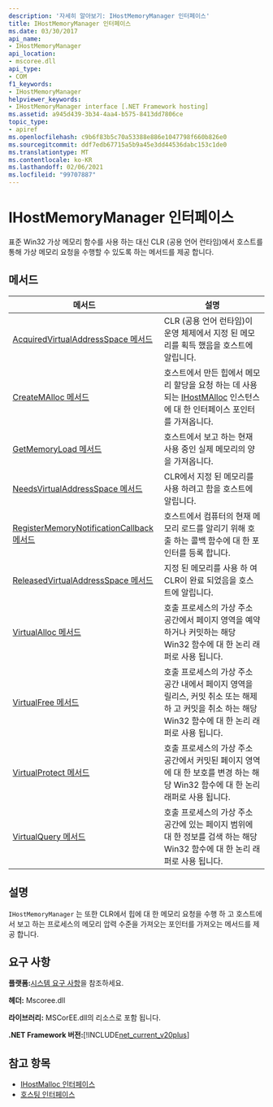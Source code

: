 ```yaml
---
description: '자세히 알아보기: IHostMemoryManager 인터페이스'
title: IHostMemoryManager 인터페이스
ms.date: 03/30/2017
api_name:
- IHostMemoryManager
api_location:
- mscoree.dll
api_type:
- COM
f1_keywords:
- IHostMemoryManager
helpviewer_keywords:
- IHostMemoryManager interface [.NET Framework hosting]
ms.assetid: a945d439-3b34-4aa4-b575-8413dd7806ce
topic_type:
- apiref
ms.openlocfilehash: c9b6f83b5c70a53388e886e1047798f660b826e0
ms.sourcegitcommit: ddf7edb67715a5b9a45e3dd44536dabc153c1de0
ms.translationtype: MT
ms.contentlocale: ko-KR
ms.lasthandoff: 02/06/2021
ms.locfileid: "99707887"
---
```

# <a name="ihostmemorymanager-interface"></a>IHostMemoryManager 인터페이스

표준 Win32 가상 메모리 함수를 사용 하는 대신 CLR (공용 언어 런타임)에서 호스트를 통해 가상 메모리 요청을 수행할 수 있도록 하는 메서드를 제공 합니다.  
  
## <a name="methods"></a>메서드  
  
|메서드|설명|  
|------------|-----------------|  
|[AcquiredVirtualAddressSpace 메서드](ihostmemorymanager-acquiredvirtualaddressspace-method.md)|CLR (공용 언어 런타임)이 운영 체제에서 지정 된 메모리를 획득 했음을 호스트에 알립니다.|  
|[CreateMAlloc 메서드](ihostmemorymanager-createmalloc-method.md)|호스트에서 만든 힙에서 메모리 할당을 요청 하는 데 사용 되는 [IHostMAlloc](ihostmalloc-interface.md) 인스턴스에 대 한 인터페이스 포인터를 가져옵니다.|  
|[GetMemoryLoad 메서드](ihostmemorymanager-getmemoryload-method.md)|호스트에서 보고 하는 현재 사용 중인 실제 메모리의 양을 가져옵니다.|  
|[NeedsVirtualAddressSpace 메서드](ihostmemorymanager-needsvirtualaddressspace-method.md)|CLR에서 지정 된 메모리를 사용 하려고 함을 호스트에 알립니다.|  
|[RegisterMemoryNotificationCallback 메서드](ihostmemorymanager-registermemorynotificationcallback-method.md)|호스트에서 컴퓨터의 현재 메모리 로드를 알리기 위해 호출 하는 콜백 함수에 대 한 포인터를 등록 합니다.|  
|[ReleasedVirtualAddressSpace 메서드](ihostmemorymanager-releasedvirtualaddressspace-method.md)|지정 된 메모리를 사용 하 여 CLR이 완료 되었음을 호스트에 알립니다.|  
|[VirtualAlloc 메서드](ihostmemorymanager-virtualalloc-method.md)|호출 프로세스의 가상 주소 공간에서 페이지 영역을 예약 하거나 커밋하는 해당 Win32 함수에 대 한 논리 래퍼로 사용 됩니다.|  
|[VirtualFree 메서드](ihostmemorymanager-virtualfree-method.md)|호출 프로세스의 가상 주소 공간 내에서 페이지 영역을 릴리스, 커밋 취소 또는 해제 하 고 커밋을 취소 하는 해당 Win32 함수에 대 한 논리 래퍼로 사용 됩니다.|  
|[VirtualProtect 메서드](ihostmemorymanager-virtualprotect-method.md)|호출 프로세스의 가상 주소 공간에서 커밋된 페이지 영역에 대 한 보호를 변경 하는 해당 Win32 함수에 대 한 논리 래퍼로 사용 됩니다.|  
|[VirtualQuery 메서드](ihostmemorymanager-virtualquery-method.md)|호출 프로세스의 가상 주소 공간에 있는 페이지 범위에 대 한 정보를 검색 하는 해당 Win32 함수에 대 한 논리 래퍼로 사용 됩니다.|  
  
## <a name="remarks"></a>설명  

 `IHostMemoryManager` 는 또한 CLR에서 힙에 대 한 메모리 요청을 수행 하 고 호스트에서 보고 하는 프로세스의 메모리 압력 수준을 가져오는 포인터를 가져오는 메서드를 제공 합니다.  
  
## <a name="requirements"></a>요구 사항  

 **플랫폼:**[시스템 요구 사항](../../get-started/system-requirements.md)을 참조하세요.  
  
 **헤더:** Mscoree.dll  
  
 **라이브러리:** MSCorEE.dll의 리소스로 포함 됩니다.  
  
 **.NET Framework 버전:**[!INCLUDE[net_current_v20plus](../../../../includes/net-current-v20plus-md.md)]  
  
## <a name="see-also"></a>참고 항목

- [IHostMalloc 인터페이스](ihostmalloc-interface.md)
- [호스팅 인터페이스](hosting-interfaces.md)
